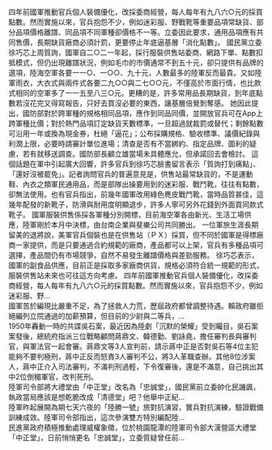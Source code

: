 
四年前國軍推動官兵個人裝備優化，改採委商經營，每人每年有九八六○元的採買點數。然而實施以來，官兵抱怨不少，例如迷彩服、野戰靴等重要品項常缺貨、部分品項價格離譜、同品項不同軍種卻價格不一等。立委因此要求，通用品項應有共同售價，長期缺貨廠商必須計罰，更要停止年底逼基層「消化點數」。
國民黨立委徐巧芯上周質詢，國軍自二○二一年起，採行服裝供售站委商、網路下單、點數扣抵模式，但仍出現離譜狀況，例如毛巾的市價通常不到五十元，卻只提供有品牌的選項，陸海空軍各要一一○、一○○、九十元，人數最多的陸軍反而最貴。又如陸軍雨衣，大衣式與兩件式各要二九○○與二七○○元，不僅高於市面行情，也比款式相同的空軍多了一一五至八三○元。更糟的是，許多常用品長期缺貨，到年底點數若沒花完又得寫報告，只好去買沒必要的東西，讓基層倍覺剝奪感。
她因此提出，國防部對於跨軍種的規格相同品項，應作到同品同價，並開放官兵可在App上跨軍種比價；對於熱門品項訂定缺貨天數標準，一旦超過就裁罰或替代；剩餘點數可沿用一年或換為現金券，杜絕「逼花」；公布採購規格、驗收標準、議價紀錄與利潤上限，必要時請審計單位進場；清查是否有不當綁約、指定品牌、圖利的疑慮，若有就移送調查。國防部長顧立雄當場未具體應允，但承諾回去會檢討。
這個話題在軍中引起廣大回響，許多官兵到徐巧芯臉書留言表示「質詢打到痛點」、「還好沒被罷免」。記者詢問官兵的普遍意見是，供售站最常缺貨的，不是運動鞋、內衣之類軍民通用品，而是部隊出操要用到的迷彩服、戰鬥靴，往往有點數，卻無法使用。也有官兵指出，前幾年國軍改用綠色麂皮戰鬥靴，當時品質甚佳，這幾年配發的新靴子，防滑與耐用度明顯退步，許多人寧可另外花錢到外面買同款式靴子。
國軍服裝供售係採各軍種分別開標，目前海空軍各由新光、生活工場供應，陸軍剛於本月中決標，由台南企業與斐樂公司共同勝出。
一位軍旅生涯長期留美的退將說，美軍官兵個裝也是在供售站（ＰＸ）採買，但不同於國軍是得標廠商一家提供，而是只要通過合約規範的廠商，產品都可以上架，官兵有多種品項可選擇，產品間仍有市場競爭，自然不易發生離譜價格與差勁服務。
徐巧芯表示，國軍的副食品供應，目前正是採取多家廠商供貨，規格必須符合統一規範的形式，服裝供售站未來也可往這方向考慮。
                    四年前國軍推動官兵個人裝備優化，改採委商經營，每人每年有九八六○元的採買點數。然而實施以來，官兵抱怨不少，例如迷彩服、野...                  
                    國軍苦於編現比嚴重不足，為了拯救人力荒，歷屆政府都曾調整待遇。賴政府雖拒絕編列立院通過的加薪預算，但目前的少尉與二等兵，...                  
                    1950年轟動一時的共諜吳石案，最近因為陸劇「沉默的榮耀」受到矚目，吳石案案發後，總統府指派三位戰略顧問蔣鼎文、韓德勤、劉詠堯，擔任審判長與審判官，與軍法官一起會審。蔣鼎文等3人宣判前，請示蔣中正是否對吳石等4位主犯能夠不要判極刑，蔣中正反而怒責3人審判不公，將3人革職查辦。其他8位涉案人，蔣中正介入司法審判，不滿判刑過輕，下令復審後，還是不滿意，自己挑出其中2位倒楣軍官，改判死刑。                  
                    陸軍司令部將大禮堂由「中正堂」改名為「忠誠堂」，國民黨前立委帥化民譏諷，執政當局應該是想乾脆改成「清德堂」吧？他舉中正紀...                  
                    陸軍昨起展開為期七天六夜的「陸勝一號」旅對抗演習，實兵對抗演練，驗證戰備訓練成效。陸軍司令部指出，這次參演雙方特別編配陸...                  
                    民進黨政府積極推動處理威權象徵，位於桃園龍潭的陸軍司令部大漢營區大禮堂「中正堂」，日前悄悄更名「忠誠堂」，立委質疑曾任前...                  